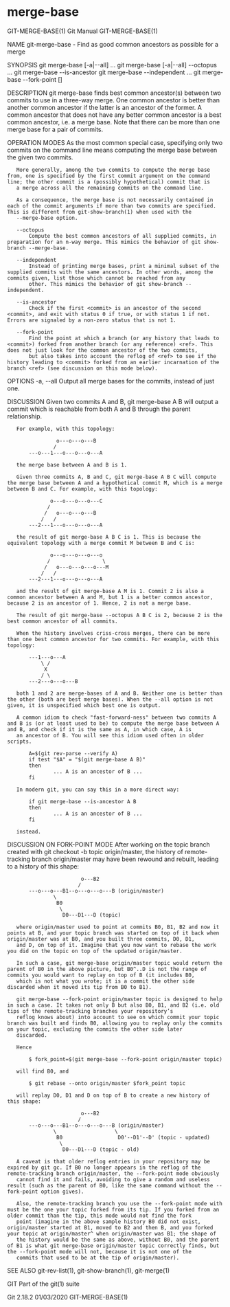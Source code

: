  # merge-base 
GIT-MERGE-BASE(1)                                                                                 Git Manual                                                                                GIT-MERGE-BASE(1)

NAME
       git-merge-base - Find as good common ancestors as possible for a merge

SYNOPSIS
       git merge-base [-a|--all] <commit> <commit>...
       git merge-base [-a|--all] --octopus <commit>...
       git merge-base --is-ancestor <commit> <commit>
       git merge-base --independent <commit>...
       git merge-base --fork-point <ref> [<commit>]

DESCRIPTION
       git merge-base finds best common ancestor(s) between two commits to use in a three-way merge. One common ancestor is better than another common ancestor if the latter is an ancestor of the former. A
       common ancestor that does not have any better common ancestor is a best common ancestor, i.e. a merge base. Note that there can be more than one merge base for a pair of commits.

OPERATION MODES
       As the most common special case, specifying only two commits on the command line means computing the merge base between the given two commits.

       More generally, among the two commits to compute the merge base from, one is specified by the first commit argument on the command line; the other commit is a (possibly hypothetical) commit that is
       a merge across all the remaining commits on the command line.

       As a consequence, the merge base is not necessarily contained in each of the commit arguments if more than two commits are specified. This is different from git-show-branch(1) when used with the
       --merge-base option.

       --octopus
           Compute the best common ancestors of all supplied commits, in preparation for an n-way merge. This mimics the behavior of git show-branch --merge-base.

       --independent
           Instead of printing merge bases, print a minimal subset of the supplied commits with the same ancestors. In other words, among the commits given, list those which cannot be reached from any
           other. This mimics the behavior of git show-branch --independent.

       --is-ancestor
           Check if the first <commit> is an ancestor of the second <commit>, and exit with status 0 if true, or with status 1 if not. Errors are signaled by a non-zero status that is not 1.

       --fork-point
           Find the point at which a branch (or any history that leads to <commit>) forked from another branch (or any reference) <ref>. This does not just look for the common ancestor of the two commits,
           but also takes into account the reflog of <ref> to see if the history leading to <commit> forked from an earlier incarnation of the branch <ref> (see discussion on this mode below).

OPTIONS
       -a, --all
           Output all merge bases for the commits, instead of just one.

DISCUSSION
       Given two commits A and B, git merge-base A B will output a commit which is reachable from both A and B through the parent relationship.

       For example, with this topology:

                    o---o---o---B
                   /
           ---o---1---o---o---o---A

       the merge base between A and B is 1.

       Given three commits A, B and C, git merge-base A B C will compute the merge base between A and a hypothetical commit M, which is a merge between B and C. For example, with this topology:

                  o---o---o---o---C
                 /
                /   o---o---o---B
               /   /
           ---2---1---o---o---o---A

       the result of git merge-base A B C is 1. This is because the equivalent topology with a merge commit M between B and C is:

                  o---o---o---o---o
                 /                 \
                /   o---o---o---o---M
               /   /
           ---2---1---o---o---o---A

       and the result of git merge-base A M is 1. Commit 2 is also a common ancestor between A and M, but 1 is a better common ancestor, because 2 is an ancestor of 1. Hence, 2 is not a merge base.

       The result of git merge-base --octopus A B C is 2, because 2 is the best common ancestor of all commits.

       When the history involves criss-cross merges, there can be more than one best common ancestor for two commits. For example, with this topology:

           ---1---o---A
               \ /
                X
               / \
           ---2---o---o---B

       both 1 and 2 are merge-bases of A and B. Neither one is better than the other (both are best merge bases). When the --all option is not given, it is unspecified which best one is output.

       A common idiom to check "fast-forward-ness" between two commits A and B is (or at least used to be) to compute the merge base between A and B, and check if it is the same as A, in which case, A is
       an ancestor of B. You will see this idiom used often in older scripts.

           A=$(git rev-parse --verify A)
           if test "$A" = "$(git merge-base A B)"
           then
                   ... A is an ancestor of B ...
           fi

       In modern git, you can say this in a more direct way:

           if git merge-base --is-ancestor A B
           then
                   ... A is an ancestor of B ...
           fi

       instead.

DISCUSSION ON FORK-POINT MODE
       After working on the topic branch created with git checkout -b topic origin/master, the history of remote-tracking branch origin/master may have been rewound and rebuilt, leading to a history of
       this shape:

                            o---B2
                           /
           ---o---o---B1--o---o---o---B (origin/master)
                   \
                    B0
                     \
                      D0---D1---D (topic)

       where origin/master used to point at commits B0, B1, B2 and now it points at B, and your topic branch was started on top of it back when origin/master was at B0, and you built three commits, D0, D1,
       and D, on top of it. Imagine that you now want to rebase the work you did on the topic on top of the updated origin/master.

       In such a case, git merge-base origin/master topic would return the parent of B0 in the above picture, but B0^..D is not the range of commits you would want to replay on top of B (it includes B0,
       which is not what you wrote; it is a commit the other side discarded when it moved its tip from B0 to B1).

       git merge-base --fork-point origin/master topic is designed to help in such a case. It takes not only B but also B0, B1, and B2 (i.e. old tips of the remote-tracking branches your repository’s
       reflog knows about) into account to see on which commit your topic branch was built and finds B0, allowing you to replay only the commits on your topic, excluding the commits the other side later
       discarded.

       Hence

           $ fork_point=$(git merge-base --fork-point origin/master topic)

       will find B0, and

           $ git rebase --onto origin/master $fork_point topic

       will replay D0, D1 and D on top of B to create a new history of this shape:

                            o---B2
                           /
           ---o---o---B1--o---o---o---B (origin/master)
                   \                   \
                    B0                  D0'--D1'--D' (topic - updated)
                     \
                      D0---D1---D (topic - old)

       A caveat is that older reflog entries in your repository may be expired by git gc. If B0 no longer appears in the reflog of the remote-tracking branch origin/master, the --fork-point mode obviously
       cannot find it and fails, avoiding to give a random and useless result (such as the parent of B0, like the same command without the --fork-point option gives).

       Also, the remote-tracking branch you use the --fork-point mode with must be the one your topic forked from its tip. If you forked from an older commit than the tip, this mode would not find the fork
       point (imagine in the above sample history B0 did not exist, origin/master started at B1, moved to B2 and then B, and you forked your topic at origin/master^ when origin/master was B1; the shape of
       the history would be the same as above, without B0, and the parent of B1 is what git merge-base origin/master topic correctly finds, but the --fork-point mode will not, because it is not one of the
       commits that used to be at the tip of origin/master).

SEE ALSO
       git-rev-list(1), git-show-branch(1), git-merge(1)

GIT
       Part of the git(1) suite

Git 2.18.2                                                                                        01/03/2020                                                                                GIT-MERGE-BASE(1)
